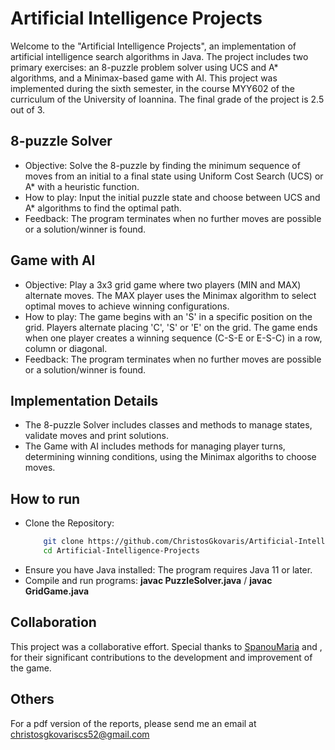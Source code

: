 # Artificial Intelligence Projects

Welcome to the "Artificial Intelligence Projects", an implementation of artificial intelligence search algorithms in Java. The project includes two primary exercises: an 8-puzzle problem solver using UCS and A* algorithms, and a Minimax-based game with AI. This project was implemented during the sixth semester, in the course MYY602 of the curriculum of the University of Ioannina. The final grade of the project is 2.5 out of 3.


## 8-puzzle Solver
- Objective: Solve the 8-puzzle by finding the minimum sequence of moves from an initial to a 
  final state using Uniform Cost Search (UCS) or A* with a heuristic function.
- How to play: Input the initial puzzle state and choose between UCS and A* algorithms to find the 
  optimal path.
- Feedback: The program terminates when no further moves are possible or a solution/winner is 
  found.


## Game with AI
- Objective: Play a 3x3 grid game where two players (MIN and MAX) alternate moves. The MAX player uses the 
  Minimax algorithm to select optimal moves to achieve winning configurations.
- How to play: The game begins with an 'S' in a specific position on the grid. Players 
  alternate 
  placing 'C', 'S' or 'E' on the grid. The game ends when one player creates a winning sequence 
  (C-S-E or E-S-C) in a row, column or diagonal.
- Feedback: The program terminates when no further moves are possible or a solution/winner is 
  found.


## Implementation Details
- The 8-puzzle Solver includes classes and methods to manage states, validate moves and print 
  solutions.
- The Game with AI includes methods for managing player turns, determining winning conditions, 
  using the Minimax algoriths to choose moves.

  
## How to run
- Clone the Repository:
  ``` bash
      git clone https://github.com/ChristosGkovaris/Artificial-Intelligence-Projects.git
      cd Artificial-Intelligence-Projects
- Ensure you have Java installed: The program requires Java 11 or later.
- Compile and run programs: **javac PuzzleSolver.java** / **javac GridGame.java**


## Collaboration
This project was a collaborative effort. Special thanks to [SpanouMaria](https://github.com/SpanouMaria) and [](), for their significant contributions to the development and improvement of the game.


## Others
For a pdf version of the reports, please send me an email at christosgkovariscs52@gmail.com

